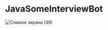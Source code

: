 # JavaSomeInterviewBot

![Снимок экрана (39)](https://user-images.githubusercontent.com/94755489/219781239-a5aa40bc-d43f-4d10-8ac4-d442e078ff89.png)
